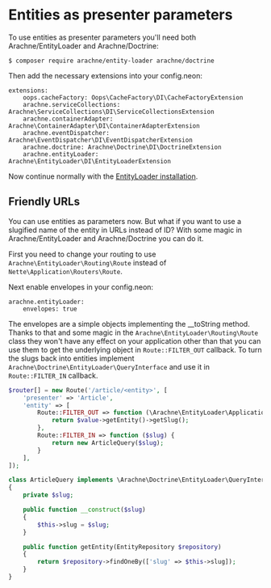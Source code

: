 Entities as presenter parameters
====

To use entities as presenter parameters you'll need both Arachne/EntityLoader and Arachne/Doctrine:

```
$ composer require arachne/entity-loader arachne/doctrine
```

Then add the necessary extensions into your config.neon:

```
extensions:
    oops.cacheFactory: Oops\CacheFactory\DI\CacheFactoryExtension
    arachne.serviceCollections: Arachne\ServiceCollections\DI\ServiceCollectionsExtension
    arachne.containerAdapter: Arachne\ContainerAdapter\DI\ContainerAdapterExtension
    arachne.eventDispatcher: Arachne\EventDispatcher\DI\EventDispatcherExtension
    arachne.doctrine: Arachne\Doctrine\DI\DoctrineExtension
    arachne.entityLoader: Arachne\EntityLoader\DI\EntityLoaderExtension
```

Now continue normally with the [EntityLoader installation](https://github.com/Arachne/EntityLoader/blob/master/docs/installation.md).


Friendly URLs
----

You can use entities as parameters now. But what if you want to use a slugified name of the entity in URLs instead of ID? With some magic in Arachne/EntityLoader and Arachne/Doctrine you can do it.

First you need to change your routing to use `Arachne\EntityLoader\Routing\Route` instead of `Nette\Application\Routers\Route`.

Next enable envelopes in your config.neon:

```
arachne.entityLoader:
    envelopes: true
```

The envelopes are a simple objects implementing the __toString method. Thanks to that and some magic in the `Arachne\EntityLoader\Routing\Route` class they won't have any effect on your application other than that you can use them to get the underlying object in `Route::FILTER_OUT` callback. To turn the slugs back into entities implement `Arachne\Doctrine\EntityLoader\QueryInterface` and use it in `Route::FILTER_IN` callback.

```php
$router[] = new Route('/article/<entity>', [
    'presenter' => 'Article',
    'entity' => [
        Route::FILTER_OUT => function (\Arachne\EntityLoader\Application\Envelope $value) {
            return $value->getEntity()->getSlug();
        },
        Route::FILTER_IN => function ($slug) {
            return new ArticleQuery($slug);
        }
    ],
]);

class ArticleQuery implements \Arachne\Doctrine\EntityLoader\QueryInterface
{
    private $slug;

    public function __construct($slug)
    {
        $this->slug = $slug;
    }

    public function getEntity(EntityRepository $repository)
    {
        return $repository->findOneBy(['slug' => $this->slug]);
    }
}
```

